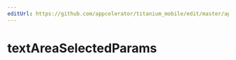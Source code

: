 ```yaml
---
editUrl: https://github.com/appcelerator/titanium_mobile/edit/master/apidoc/Titanium/UI/TextArea.yml
---
```

# textAreaSelectedParams

<TypeHeader/>

<ApiDocs/>
